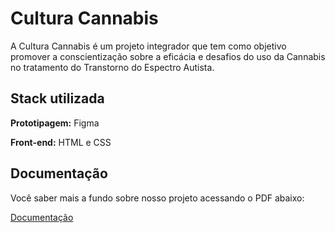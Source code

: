 
# Cultura Cannabis

A Cultura Cannabis é um projeto integrador que tem como objetivo promover a conscientização sobre a eficácia e desafios do uso
da Cannabis no tratamento do Transtorno do Espectro Autista.





## Stack utilizada

**Prototipagem:** Figma

**Front-end:** HTML e CSS



## Documentação

Você saber mais a fundo sobre nosso projeto acessando o PDF abaixo:

[Documentação](https://drive.google.com/file/d/13SUlH9nYUvDSCXXJ_6rSeCnO8vQgaEcX/view?usp=sharing)

